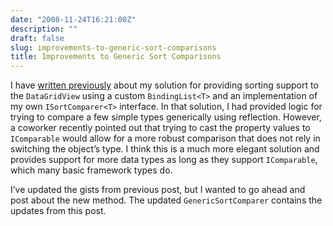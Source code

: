 ```yaml
---
date: "2008-11-24T16:21:00Z"
description: ""
draft: false
slug: improvements-to-generic-sort-comparisons
title: Improvements to Generic Sort Comparisons
---
```



I have [written previously](http://www.codecisions.com/datagridview-sorting-using-custom-bindinglist/) about my solution for providing sorting support to the `DataGridView` using a custom `BindingList<T>` and an implementation of my own `ISortComparer<T>` interface. In that solution, I had provided logic for trying to compare a few simple types generically using reflection. However, a coworker recently pointed out that trying to cast the property values to `IComparable` would allow for a more robust comparison that does not rely in switching the object’s type. I think this is a much more elegant solution and provides support for more data types as long as they support `IComparable`, which many basic framework types do.

I’ve updated the gists from previous post, but I wanted to go ahead and post about the new method. The updated `GenericSortComparer` contains the updates from this post.

<script src="https://gist.github.com/jsmarble/a5bf0ededd2df968ea189fea81233472.js"></script>


